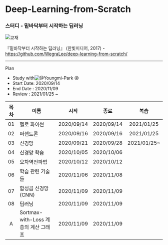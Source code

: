 # Deep-Learning-from-Scratch
### 스터디 - 밑바닥부터 시작하는 딥러닝

![교재](https://camo.githubusercontent.com/7e1a295ccd66bcb552ff2405bbbf831524e8a215/68747470733a2f2f7777772e68616e6269742e636f2e6b722f646174612f626f6f6b732f42383437353833313139385f6c2e6a7067)

『밑바닥부터 시작하는 딥러닝』 (한빛미디어, 2017) - https://github.com/WegraLee/deep-learning-from-scratch/

---

Plan
* Study with![@Youngmi-Park](https://github.com/Youngmi-Park) 😝
* Start Date: 2020/09/14
* End Date : 2020/11/09
* Review : 2021/01/25 ~ 

| 목차 | 이름                                 |    시작    |    종료    |    복습     |
| :--: | ------------------------------------ | :--------: | :--------: | :---------: |
|  01  | 헬로 파이썬                          | 2020/09/14 | 2020/09/14 | 2021/01/25  |
|  02  | 퍼셉트론                             | 2020/09/16 | 2020/09/16 | 2021/01/25  |
|  03  | 신경망                               | 2020/09/21 | 2020/09/28 | 2021/01/25~ |
|  04  | 신경망 학습                          | 2020/10/05 | 2020/10/06 |             |
|  05  | 오차역전파법                         | 2020/10/12 | 2020/10/12 |             |
|  06  | 학습 관련 기술들                     | 2020/11/06 | 2020/11/08 |             |
|  07  | 합성곱 신경망(CNN)                   | 2020/11/09 | 2020/11/09 |             |
|  08  | 딥러닝                               | 2020/11/09 | 2020/11/09 |             |
|  A   | Sortmax-with-Loss 계층의 계산 그래프 | 2020/11/09 | 2020/11/09 |             |
